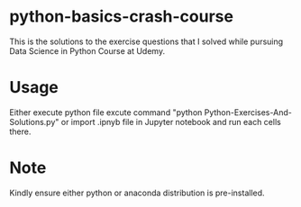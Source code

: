# python-basics-crash-course
This is the solutions to the exercise questions that I solved while pursuing Data Science in Python Course at Udemy.

# Usage

Either execute python file excute command "python Python-Exercises-And-Solutions.py" or import .ipnyb file in Jupyter notebook and run each cells there.

# Note

Kindly ensure either python or anaconda distribution is pre-installed.
